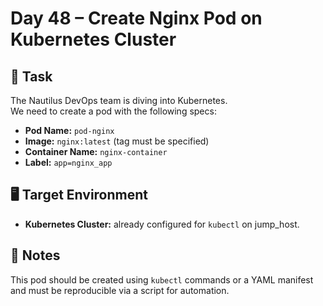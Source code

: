 # Day 48 – Create Nginx Pod on Kubernetes Cluster

## 🔧 Task

The Nautilus DevOps team is diving into Kubernetes.  
We need to create a pod with the following specs:

- **Pod Name:** `pod-nginx`
- **Image:** `nginx:latest` (tag must be specified)
- **Container Name:** `nginx-container`
- **Label:** `app=nginx_app`

## 🖥️ Target Environment

- **Kubernetes Cluster:** already configured for `kubectl` on jump_host.

## 📌 Notes

This pod should be created using `kubectl` commands or a YAML manifest and must be reproducible via a script for automation.
